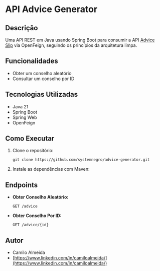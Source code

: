 # API Advice Generator

## Descrição

Uma API REST em Java usando Spring Boot para consumir a API <a href="https://api.adviceslip.com" target="_blank">Advice Slip</a> via OpenFeign, seguindo os princípios da arquitetura limpa.

## Funcionalidades

- Obter um conselho aleatório
- Consultar um conselho por ID

## Tecnologias Utilizadas

- Java 21
- Spring Boot
- Spring Web
- OpenFeign

## Como Executar

1. Clone o repositório:
    ```
    git clone https://github.com/systemnegro/advice-generator.git
    ```

2. Instale as dependências com Maven:

## Endpoints

- **Obter Conselho Aleatório:**
    ```
    GET /advice
    ```
- **Obter Conselho Por ID:**
    ```
    GET /advice/{id}
    ```
## Autor
- Camilo Almeida
- [https://www.linkedin.com/in/camiloalmeida/](https://www.linkedin.com/in/camiloalmeida/)
